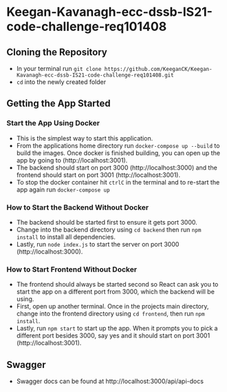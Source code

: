 # Keegan-Kavanagh-ecc-dssb-IS21-code-challenge-req101408

## Cloning the Repository

* In your terminal run ```git clone https://github.com/KeeganCK/Keegan-Kavanagh-ecc-dssb-IS21-code-challenge-req101408.git```
* ```cd``` into the newly created folder

## Getting the App Started
### Start the App Using Docker

* This is the simplest way to start this application. 
* From the applications home directory run ```docker-compose up --build``` to build the images. Once docker is finished building, you can open up the app by going to (http://localhost:3001). 
* The backend should start on port 3000 (http://localhost:3000) and the frontend should start on port 3001 (http://localhost:3001). 
* To stop the docker container hit ```ctrlC``` in the terminal and to re-start the app again run ```docker-compose up```

### How to Start the Backend Without Docker

* The backend should be started first to ensure it gets port 3000. 
* Change into the backend directory using ```cd backend``` then run ```npm install``` to install all dependencies. 
* Lastly, run ```node index.js``` to start the server on port 3000 (http://localhost:3000).

### How to Start Frontend Without Docker

* The frontend should always be started second so React can ask you to start the app on a different port from 3000, which the backend will be using. 
* First, open up another terminal. Once in the projects main directory, change into the frontend directory using ```cd frontend```, then run ```npm install```. 
* Lastly, run ```npm start``` to start up the app. When it prompts you to pick a different port besides 3000, say yes and it should start on port 3001 (http://localhost:3001).

## Swagger

* Swagger docs can be found at http://localhost:3000/api/api-docs